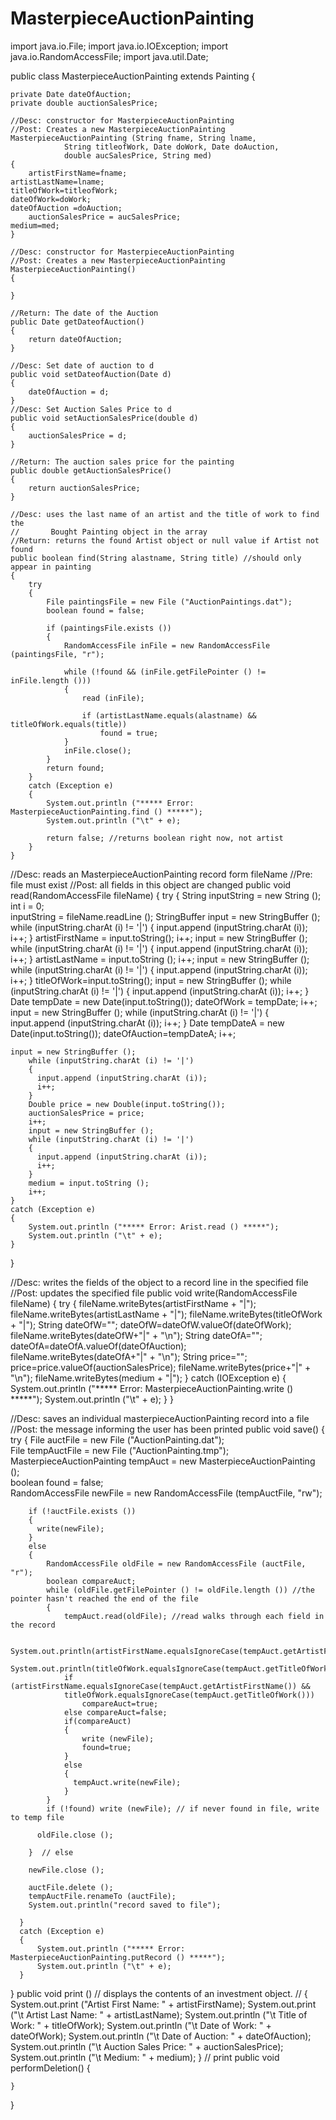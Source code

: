 MasterpieceAuctionPainting
==========================

import java.io.File;
import java.io.IOException;
import java.io.RandomAccessFile;
import java.util.Date;


public class MasterpieceAuctionPainting extends Painting
{

    private Date dateOfAuction;
    private double auctionSalesPrice;

    //Desc: constructor for MasterpieceAuctionPainting
    //Post: Creates a new MasterpieceAuctionPainting 
    MasterpieceAuctionPainting (String fname, String lname, 
                String titleofWork, Date doWork, Date doAuction,
                double aucSalesPrice, String med)
    {
        artistFirstName=fname;
	artistLastName=lname;
	titleOfWork=titleofWork;
	dateOfWork=doWork;
	dateOfAuction =doAuction;
        auctionSalesPrice = aucSalesPrice;
	medium=med;
    }
    
    //Desc: constructor for MasterpieceAuctionPainting
    //Post: Creates a new MasterpieceAuctionPainting 
    MasterpieceAuctionPainting()
    {
        
    }

    //Return: The date of the Auction
    public Date getDateofAuction()
    {
        return dateOfAuction;
    }
    
    //Desc: Set date of auction to d
    public void setDateofAuction(Date d)
    {
        dateOfAuction = d;
    }
	//Desc: Set Auction Sales Price to d
    public void setAuctionSalesPrice(double d)
    {
        auctionSalesPrice = d;
    }

    //Return: The auction sales price for the painting
    public double getAuctionSalesPrice()
    {
    	return auctionSalesPrice;
    }

    //Desc: uses the last name of an artist and the title of work to find the
    //       Bought Painting object in the array 
    //Return: returns the found Artist object or null value if Artist not found
    public boolean find(String alastname, String title) //should only appear in painting
    {
        try
        {
            File paintingsFile = new File ("AuctionPaintings.dat");
            boolean found = false;      

            if (paintingsFile.exists ())
            {
                RandomAccessFile inFile = new RandomAccessFile (paintingsFile, "r");

                while (!found && (inFile.getFilePointer () != inFile.length ()))
                {
                    read (inFile);

                    if (artistLastName.equals(alastname) && titleOfWork.equals(title))
                        found = true;
                }
                inFile.close();
            }
            return found;
        }
        catch (Exception e)
        {
            System.out.println ("***** Error: MasterpieceAuctionPainting.find () *****");
            System.out.println ("\t" + e);

            return false; //returns boolean right now, not artist
        }
    }
    
//Desc: reads an MasterpieceAuctionPainting record form fileName
//Pre: file must exist 
//Post: all fields in this object are changed
public void read(RandomAccessFile fileName)
{
    try
    {
        String  inputString = new String ();    
        int i = 0;                      
        inputString = fileName.readLine ();
        StringBuffer input = new StringBuffer ();   
        while (inputString.charAt (i) != '|')
        {
          input.append (inputString.charAt (i));
          i++;
        }
        artistFirstName = input.toString();
        i++;
        input = new StringBuffer ();
        while (inputString.charAt (i) != '|')
        {
          input.append (inputString.charAt (i));
          i++;
        }
        artistLastName = input.toString ();
        i++;
        input = new StringBuffer ();
        while (inputString.charAt (i) != '|')
        {
          input.append (inputString.charAt (i));
          i++;
        }
        titleOfWork=input.toString();
        input = new StringBuffer ();
        while (inputString.charAt (i) != '|')
        {
          input.append (inputString.charAt (i));
          i++;
        }
        Date tempDate = new Date(input.toString());
        dateOfWork = tempDate;
        i++;
        input = new StringBuffer ();
        while (inputString.charAt (i) != '|')
        {
          input.append (inputString.charAt (i));
          i++;
        }
        Date tempDateA = new Date(input.toString());
        dateOfAuction=tempDateA;
        i++;
	
	input = new StringBuffer ();
        while (inputString.charAt (i) != '|')
        {
          input.append (inputString.charAt (i));
          i++;
        }
        Double price = new Double(input.toString());
        auctionSalesPrice = price;
        i++;
        input = new StringBuffer ();
        while (inputString.charAt (i) != '|')
        {
          input.append (inputString.charAt (i));
          i++;
        }
        medium = input.toString ();
        i++;
    }
    catch (Exception e)
    {
        System.out.println ("***** Error: Arist.read () *****");
        System.out.println ("\t" + e);
    }

}

//Desc: writes the fields of the object to a record line in the specified file
//Post: updates the specified file
public void write(RandomAccessFile fileName)
{
    try
    {
        fileName.writeBytes(artistFirstName + "|");
        fileName.writeBytes(artistLastName + "|");
        fileName.writeBytes(titleOfWork + "|");
        String dateOfW="";
        dateOfW=dateOfW.valueOf(dateOfWork);
        fileName.writeBytes(dateOfW+"|" + "\n");
        String dateOfA="";
        dateOfA=dateOfA.valueOf(dateOfAuction);
        fileName.writeBytes(dateOfA+"|" + "\n");
        String price="";
        price=price.valueOf(auctionSalesPrice);
        fileName.writeBytes(price+"|" + "\n");
        fileName.writeBytes(medium + "|");
    }
    catch (IOException e)
    {
        System.out.println ("***** Error: MasterpieceAuctionPainting.write () *****");
        System.out.println ("\t" + e);
    }
}

//Desc: saves an individual masterpieceAuctionPainting record into a file
//Post: the message informing the user has been printed
public void save()
{
    try
    {
        File auctFile = new File ("AuctionPainting.dat");  
        File  tempAuctFile = new File ("AuctionPainting.tmp"); 
        MasterpieceAuctionPainting tempAuct = new MasterpieceAuctionPainting ();  
        boolean found = false;      
        RandomAccessFile newFile = new RandomAccessFile (tempAuctFile, "rw");

        if (!auctFile.exists ())
        {
          write(newFile);
        }
        else
        {
            RandomAccessFile oldFile = new RandomAccessFile (auctFile, "r");
            boolean compareAuct;
            while (oldFile.getFilePointer () != oldFile.length ()) //the pointer hasn't reached the end of the file
            {
                tempAuct.read(oldFile); //read walks through each field in the record

                System.out.println(artistFirstName.equalsIgnoreCase(tempAuct.getArtistFirstName()));
                System.out.println(titleOfWork.equalsIgnoreCase(tempAuct.getTitleOfWork()));
                if (artistFirstName.equalsIgnoreCase(tempAuct.getArtistFirstName()) &&
                titleOfWork.equalsIgnoreCase(tempAuct.getTitleOfWork()))
                    compareAuct=true;
                else compareAuct=false;
                if(compareAuct) 
                {
                    write (newFile); 
                    found=true;
                } 
                else
                {
                  tempAuct.write(newFile); 
                }
            }  
            if (!found) write (newFile); // if never found in file, write to temp file

          oldFile.close ();

        }  // else

        newFile.close ();

        auctFile.delete ();
        tempAuctFile.renameTo (auctFile);
        System.out.println("record saved to file");

      }
      catch (Exception e)
      {
          System.out.println ("***** Error: MasterpieceAuctionPainting.putRecord () *****");
          System.out.println ("\t" + e);
      }
  }
    public void print () 
 // displays the contents of an investment object. // 
    { 
        System.out.print ("Artist First Name: " + artistFirstName);
        System.out.print ("\t Artist Last Name: " + artistLastName); 
        System.out.println ("\t Title of Work: " + titleOfWork); 
        System.out.println ("\t Date of Work: " + dateOfWork); 
        System.out.println ("\t Date of Auction: " + dateOfAuction); 
        System.out.println ("\t Auction Sales Price: " + auctionSalesPrice); 
        System.out.println ("\t Medium: " + medium); 
    } // print
    public void performDeletion()
    {
    
    }
}

